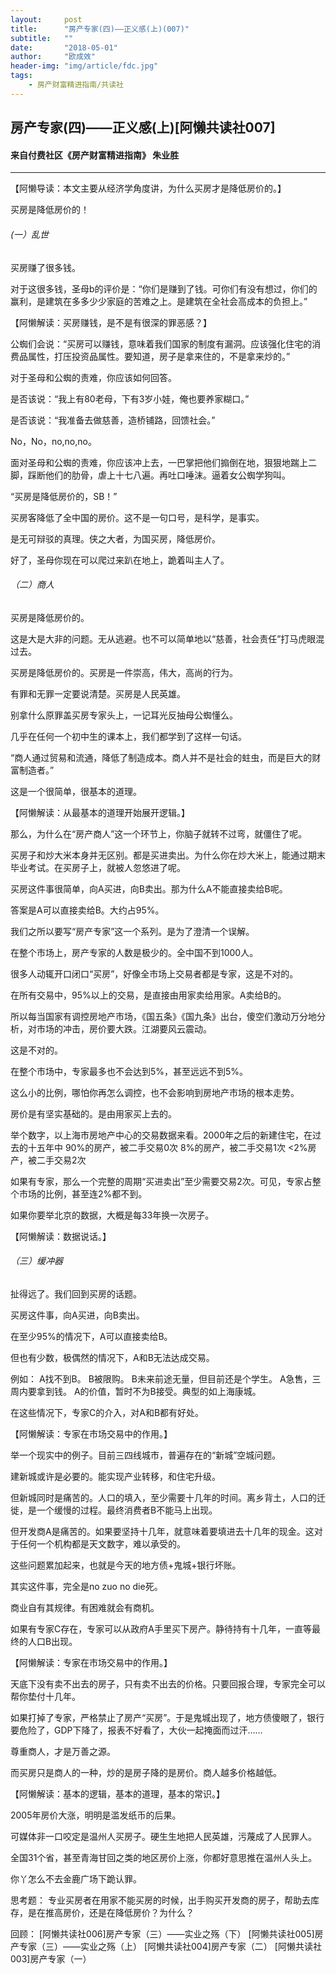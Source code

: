 ```yaml
---
layout:     post
title:      "房产专家(四)——正义感(上)(007)"
subtitle:   ""
date:       "2018-05-01"
author:     "欧成效"
header-img: "img/article/fdc.jpg"
tags:
    - 房产财富精进指南/共读社
---
```


## 房产专家(四)——正义感(上)[阿懒共读社007]
#### 来自付费社区《房产财富精进指南》 朱业胜

-------

【阿懒导读：本文主要从经济学角度讲，为什么买房才是降低房价的。】

买房是降低房价的！

###### (一）乱世
买房赚了很多钱。

对于这很多钱，圣母b的评价是：“你们是赚到了钱。可你们有没有想过，你们的赢利，是建筑在多多少少家庭的苦难之上。是建筑在全社会高成本的负担上。”

【阿懒解读：买房赚钱，是不是有很深的罪恶感？】

公蜘们会说：“买房可以赚钱，意味着我们国家的制度有漏洞。应该强化住宅的消费品属性，打压投资品属性。要知道，房子是拿来住的，不是拿来炒的。”

对于圣母和公蜘的责难，你应该如何回答。

是否该说：“我上有80老母，下有3岁小娃，俺也要养家糊口。”

是否该说：“我准备去做慈善，造桥铺路，回馈社会。”

No，No，no,no,no。

面对圣母和公蜘的责难，你应该冲上去，一巴掌把他们搧倒在地，狠狠地踹上二脚，踩断他们的肋骨，虐上十七八遍。再吐口唾沫。逼着女公蜘学狗叫。

“买房是降低房价的，SB！”

买房客降低了全中国的房价。这不是一句口号，是科学，是事实。

是无可辩驳的真理。侠之大者，为国买房，降低房价。

好了，圣母你现在可以爬过来趴在地上，跪着叫主人了。

###### （二）商人
买房是降低房价的。

这是大是大非的问题。无从逃避。也不可以简单地以“慈善，社会责任”打马虎眼混过去。

买房是降低房价的。买房是一件崇高，伟大，高尚的行为。

有罪和无罪一定要说清楚。买房是人民英雄。

别拿什么原罪盖买房专家头上，一记耳光反抽母公蜘懂么。

几乎在任何一个初中生的课本上，我们都学到了这样一句话。

“商人通过贸易和流通，降低了制造成本。商人并不是社会的蛀虫，而是巨大的财富制造者。”

这是一个很简单，很基本的道理。

【阿懒解读：从最基本的道理开始展开逻辑。】

那么，为什么在“房产商人”这一个环节上，你脑子就转不过弯，就僵住了呢。

买房子和炒大米本身并无区别。都是买进卖出。为什么你在炒大米上，能通过期末毕业考试。在买房子上，就被人忽悠进了呢。

买房这件事很简单，向A买进，向B卖出。那为什么A不能直接卖给B呢。

答案是A可以直接卖给B。大约占95%。

我们之所以要写“房产专家”这一个系列。是为了澄清一个误解。

在整个市场上，房产专家的人数是极少的。全中国不到1000人。

很多人动辄开口闭口“买房”，好像全市场上交易者都是专家，这是不对的。

在所有交易中，95%以上的交易，是直接由用家卖给用家。A卖给B的。

所以每当国家有调控房地产市场，《国五条》《国九条》出台，傻空们激动万分地分析，对市场的冲击，房价要大跌。江湖要风云震动。

这是不对的。

在整个市场中，专家最多也不会达到5%，甚至远远不到5%。

这么小的比例，哪怕你再怎么调控，也不会影响到房地产市场的根本走势。

房价是有坚实基础的。是由用家买上去的。

举个数字，以上海市房地产中心的交易数据来看。2000年之后的新建住宅，在过去的十五年中
90%的房产，被二手交易0次
8%的房产，被二手交易1次
<2%房产，被二手交易2次

如果有专家，那么一个完整的周期“买进卖出”至少需要交易2次。可见，专家占整个市场的比例，甚至连2%都不到。

如果你要举北京的数据，大概是每33年换一次房子。

【阿懒解读：数据说话。】

###### （三）缓冲器
扯得远了。我们回到买房的话题。

买房这件事，向A买进，向B卖出。

在至少95%的情况下，A可以直接卖给B。

但也有少数，极偶然的情况下，A和B无法达成交易。

例如：
A找不到B。
B被限购。
B未来前途无量，但目前还是个学生。
A急售，三周内要拿到钱。
A的价值，暂时不为B接受。典型的如上海康城。

在这些情况下，专家C的介入，对A和B都有好处。

【阿懒解读：专家在市场交易中的作用。】

举一个现实中的例子。目前三四线城市，普遍存在的“新城”空城问题。

建新城或许是必要的。能实现产业转移，和住宅升级。

但新城同时是痛苦的。人口的填入，至少需要十几年的时间。离乡背土，人口的迁徙，是一个缓慢的过程。最终消费者B不能马上出现。

但开发商A是痛苦的。如果要坚持十几年，就意味着要填进去十几年的现金。这对于任何一个机构都是天文数字，难以承受的。

这些问题累加起来，也就是今天的地方债+鬼城+银行坏账。

其实这件事，完全是no zuo no die死。

商业自有其规律。有困难就会有商机。

如果有专家C存在，专家可以从政府A手里买下房产。静待持有十几年，一直等最终的人口B出现。

【阿懒解读：专家在市场交易中的作用。】

天底下没有卖不出去的房子，只有卖不出去的价格。只要回报合理，专家完全可以帮你垫付十几年。

如果打掉了专家，严格禁止了房产“买房”。于是鬼城出现了，地方债傻眼了，银行要危险了，GDP下降了，报表不好看了，大伙一起掩面而过汗……

尊重商人，才是万善之源。

而买房只是商人的一种，炒的是房子降的是房价。商人越多价格越低。

【阿懒解读：基本的逻辑，基本的道理，基本的常识。】

2005年房价大涨，明明是滥发纸币的后果。

可媒体非一口咬定是温州人买房子。硬生生地把人民英雄，污蔑成了人民罪人。

全国31个省，甚至青海甘回之类的地区房价上涨，你都好意思推在温州人头上。

你丫怎么不去金鹿广场下跪认罪。

思考题：
专业买房者在用家不能买房的时候，出手购买开发商的房子，帮助去库存，是在推高房价，还是在降低房价？为什么？

回顾：
[阿懒共读社006]房产专家（三）——实业之殇（下）
[阿懒共读社005]房产专家（三）——实业之殇（上）
[阿懒共读社004]房产专家（二）
[阿懒共读社003]房产专家（一）



